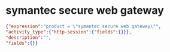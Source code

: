 symantec secure web gateway
===========================

```JSON
{"expression":"product = \"symantec secure web gateway\"",
"activity_type":{"http-session":{"fields":{}}},
"description":"",
"fields":{}}
```